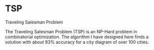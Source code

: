 # TSP
Traveling Salesman Problem

The Traveling Salesman Problem (TSP) is an NP-Hard problem in combinatorial optimization. The algorithm I have designed here finds a solution with about 93% accuracy for a city diagram of over 100 cities.
